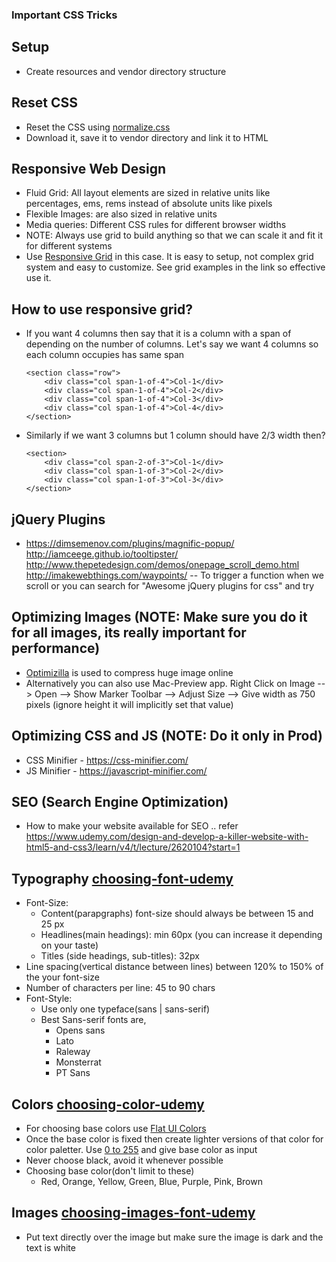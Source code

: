 ### Important CSS Tricks

## Setup
- Create resources and vendor directory structure

## Reset CSS
- Reset the CSS using [normalize.css](https://necolas.github.io/normalize.css/)
- Download it, save it to vendor directory and link it to HTML

## Responsive Web Design
- Fluid Grid: All layout elements are sized in relative units like percentages, ems, rems instead of absolute units like pixels
- Flexible Images: are also sized in relative units
- Media queries: Different CSS rules for different browser widths
- NOTE: Always use grid to build anything so that we can scale it and fit it for different systems
- Use [Responsive Grid](http://www.responsivegridsystem.com/) in this case. It is easy to setup, not complex grid system and easy to customize. See grid examples in the link so effective use it.

## How to use responsive grid?
- If you want 4 columns then say that it is a column with a span of depending on the number of columns.
	Let's say we want 4 columns so each column occupies has same span
	```
	<section class="row">
		<div class="col span-1-of-4">Col-1</div>
		<div class="col span-1-of-4">Col-2</div>
		<div class="col span-1-of-4">Col-3</div>
		<div class="col span-1-of-4">Col-4</div>
	</section>
	```
- Similarly if we want 3 columns but 1 column should have 2/3 width then?
	```
	<section>
		<div class="col span-2-of-3">Col-1</div>
		<div class="col span-1-of-3">Col-2</div>
		<div class="col span-1-of-3">Col-3</div>
	</section>
	```

## jQuery Plugins
- https://dimsemenov.com/plugins/magnific-popup/
	http://iamceege.github.io/tooltipster/
	http://www.thepetedesign.com/demos/onepage_scroll_demo.html
	http://imakewebthings.com/waypoints/ -- To trigger a function when we scroll
	or 
	you can search for "Awesome jQuery plugins for css" and try

## Optimizing Images (NOTE: Make sure you do it for all images, its really important for performance)
- [Optimizilla](https://imagecompressor.com/) is used to compress huge image online
- Alternatively you can also use Mac-Preview app. Right Click on Image --> Open --> Show Marker Toolbar --> Adjust Size --> Give width as 750 pixels (ignore height it will implicitly set that value)

## Optimizing CSS and JS (NOTE: Do it only in Prod)
- CSS Minifier - https://css-minifier.com/
- JS Minifier - https://javascript-minifier.com/

## SEO (Search Engine Optimization)
- How to make your website available for SEO .. refer https://www.udemy.com/design-and-develop-a-killer-website-with-html5-and-css3/learn/v4/t/lecture/2620104?start=1


## Typography [choosing-font-udemy](https://www.udemy.com/design-and-develop-a-killer-website-with-html5-and-css3/learn/v4/t/lecture/2551696?start=0)
- Font-Size:
	* Content(parapgraphs) font-size should always be between 15 and 25 px
	* Headlines(main headings): min 60px (you can increase it depending on your taste)
	* Titles (side headings, sub-titles): 32px
- Line spacing(vertical distance between lines) between 120% to 150% of the your font-size
- Number of characters per line: 45 to 90 chars
- Font-Style: 
	* Use only one typeface(sans | sans-serif)
	* Best Sans-serif fonts are,
		* Opens sans
		* Lato
		* Raleway
		* Monsterrat
		* PT Sans

## Colors [choosing-color-udemy](https://www.udemy.com/design-and-develop-a-killer-website-with-html5-and-css3/learn/v4/t/lecture/2551698?start=0)
- For choosing base colors use [Flat UI Colors](https://flatuicolors.com/)
- Once the base color is fixed then create lighter versions of that color for color paletter. Use [0 to 255](https://www.0to255.com) and give base color as input
- Never choose black, avoid it whenever possible
- Choosing base color(don't limit to these)
	* Red, Orange, Yellow, Green, Blue, Purple, Pink, Brown


## Images [choosing-images-font-udemy](https://www.udemy.com/design-and-develop-a-killer-website-with-html5-and-css3/learn/v4/t/lecture/2551700?start=0)
- Put text directly over the image but make sure the image is dark and the text is white
